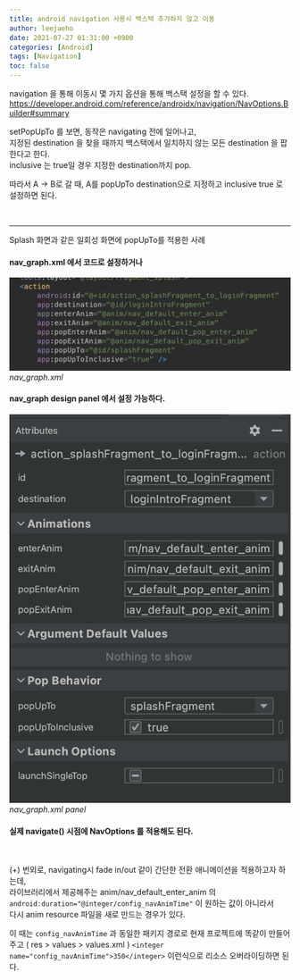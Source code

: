 ```yaml
---
title: android navigation 사용시 백스택 추가하지 않고 이동
author: leejaeho
date: 2021-07-27 01:31:00 +0900
categories: [Android]
tags: [Navigation]
toc: false
---
```


navigation 을 통해 이동시 몇 가지 옵션을 통해 백스택 설정을 할 수 있다.
<https://developer.android.com/reference/androidx/navigation/NavOptions.Builder#summary>

setPopUpTo 를 보면,
동작은 navigating 전에 일어나고,<br>
지정된 destination 을 찾을 때까지 백스택에서 일치하지 않는 모든 destination 을 팝한다고 한다. <br>
inclusive 는 true일 경우 지정한 destination까지 pop.

따라서 A -> B로 갈 때, A를 popUpTo destination으로 지정하고 inclusive true 로 설정하면 된다.

<br>

------

Splash 화면과 같은 일회성 화면에 popUpTo를 적용한 사례

#### nav_graph.xml 에서 코드로 설정하거나
![img](/assets/img/post/nav_1.png)
_nav_graph.xml_

#### nav_graph design panel 에서 설정 가능하다.
![img](/assets/img/post/nav_2.png)
_nav_graph.xml panel_

#### 실제 navigate() 시점에 NavOptions 를 적용해도 된다.


<br>

(+) 번외로, navigating시 fade in/out 같이 간단한 전환 애니메이션을 적용하고자 하는데, <br>
라이브러리에서 제공해주는 anim/nav_default_enter_anim 의 `android:duration="@integer/config_navAnimTime"` 이 원하는 값이 아니라서 <br>
다시 anim resource 파일을 새로 만드는 경우가 있다. <br>

이 때는 `config_navAnimTime` 과 동일한 패키지 경로로 현재 프로젝트에 똑같이 만들어 주고 ( res > values > values.xml )
`<integer name="config_navAnimTime">350</integer>` 이런식으로 리소스 오버라이딩하면 된다.


